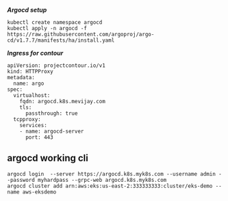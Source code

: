 ***Argocd setup***   

```
kubectl create namespace argocd
kubectl apply -n argocd -f https://raw.githubusercontent.com/argoproj/argo-cd/v1.7.7/manifests/ha/install.yaml
```

***Ingress for contour***      

```
apiVersion: projectcontour.io/v1
kind: HTTPProxy
metadata:
  name: argo
spec:
  virtualhost:
    fqdn: argocd.k8s.mevijay.com
    tls:
      passthrough: true
  tcpproxy:
    services:
    - name: argocd-server
      port: 443
```
## argocd working cli 
```
argocd login  --server https://argocd.k8s.myk8s.com --username admin --password myhardpass --grpc-web argocd.k8s.myk8s.com
argocd cluster add arn:aws:eks:us-east-2:333333333:cluster/eks-demo --name aws-eksdemo
```
